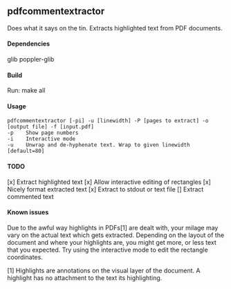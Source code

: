 pdfcommentextractor
-------------------

Does what it says on the tin. Extracts highlighted text from PDF documents.

#### Dependencies

glib
poppler-glib

#### Build
Run:
    make all

#### Usage

    pdfcommentextractor [-pi] -u [linewidth] -P [pages to extract] -o [output file] -f [input.pdf]
    -p    Show page numbers
    -i    Interactive mode
    -u    Unwrap and de-hyphenate text. Wrap to given linewidth [default=80]

#### TODO

 [x] Extract highlighted text
 [x] Allow interactive editing of rectangles
 [x] Nicely format extracted text
 [x] Extract to stdout or text file
 [] Extract commented text

#### Known issues

Due to the awful way highlights in PDFs[1] are dealt with, your milage may vary
on the actual text which gets extracted.
Depending on the layout of the document and where your highlights are, you might get 
more, or less text that you expected.
Try using the interactive mode to edit the rectangle coordinates.

[1] Highlights are annotations on the visual layer of the document.
A highlight has no attachment to the text its highlighting.
 


